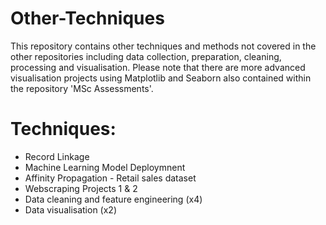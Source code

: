 # Other-Techniques
This repository contains other techniques and methods not covered in the other repositories including data collection, preparation, cleaning, processing and visualisation. Please note that there are more advanced visualisation projects using Matplotlib and Seaborn also contained within the repository 'MSc Assessments'.

# Techniques:
* Record Linkage
* Machine Learning Model Deploymnent
* Affinity Propagation - Retail sales dataset
* Webscraping Projects 1 & 2
* Data cleaning and feature engineering (x4)
* Data visualisation (x2)
